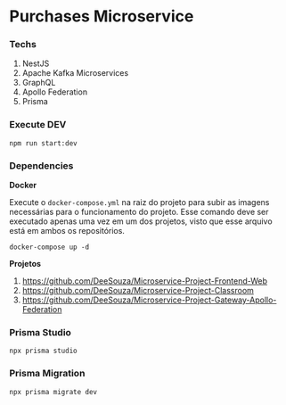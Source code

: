 # Purchases Microservice

### Techs

1. NestJS
2. Apache Kafka Microservices
3. GraphQL
4. Apollo Federation
4. Prisma

### Execute DEV

```
npm run start:dev
```

### Dependencies

**Docker**

Execute o `docker-compose.yml` na raiz do projeto para subir as imagens necessárias para o funcionamento do projeto. Esse comando deve ser executado apenas uma vez em um dos projetos, visto que esse arquivo está em ambos os repositórios.

```
docker-compose up -d
```

**Projetos**

1. https://github.com/DeeSouza/Microservice-Project-Frontend-Web
2. https://github.com/DeeSouza/Microservice-Project-Classroom
3. https://github.com/DeeSouza/Microservice-Project-Gateway-Apollo-Federation

### Prisma Studio

```
npx prisma studio
```

### Prisma Migration

```
npx prisma migrate dev
```